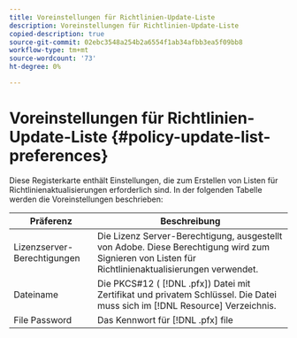 ```yaml
---
title: Voreinstellungen für Richtlinien-Update-Liste
description: Voreinstellungen für Richtlinien-Update-Liste
copied-description: true
source-git-commit: 02ebc3548a254b2a6554f1ab34afbb3ea5f09bb8
workflow-type: tm+mt
source-wordcount: '73'
ht-degree: 0%

---
```


# Voreinstellungen für Richtlinien-Update-Liste {#policy-update-list-preferences}

Diese Registerkarte enthält Einstellungen, die zum Erstellen von Listen für Richtlinienaktualisierungen erforderlich sind. In der folgenden Tabelle werden die Voreinstellungen beschrieben:

| Präferenz | Beschreibung |
|---|---|
| Lizenzserver-Berechtigungen | Die Lizenz Server-Berechtigung, ausgestellt von Adobe. Diese Berechtigung wird zum Signieren von Listen für Richtlinienaktualisierungen verwendet. |
| Dateiname | Die PKCS#12 ( [!DNL .pfx]) Datei mit Zertifikat und privatem Schlüssel. Die Datei muss sich im [!DNL Resource] Verzeichnis. |
| File Password | Das Kennwort für [!DNL .pfx] file |
